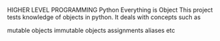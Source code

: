 HIGHER LEVEL PROGRAMMING
Python Everything is Object
This project tests knowledge of objects in python. It deals with concepts such as

mutable objects
immutable objects
assignments
aliases
etc
